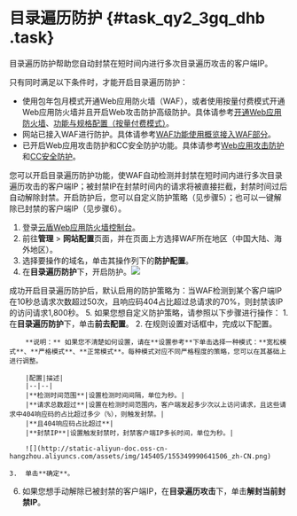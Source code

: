 # 目录遍历防护 {#task_qy2_3gq_dhb .task}

目录遍历防护帮助您自动封禁在短时间内进行多次目录遍历攻击的客户端IP。

只有同时满足以下条件时，才能开启目录遍历防护：

-   使用包年包月模式开通Web应用防火墙（WAF），或者使用按量付费模式开通Web应用防火墙并且开启Web攻击防护高级防护。具体请参考[开通Web应用防火墙](../../../../../cn.zh-CN/产品定价/开通WAF/开通Web应用防火墙.md#)、[功能与规格配置（按量付费模式）](cn.zh-CN/用户指南/设置/功能与规格配置（按量付费模式）.md#)。
-   网站已接入WAF进行防护。具体请参考[WAF功能使用概览接入WAF部分](cn.zh-CN/用户指南/WAF功能使用概览.md#implement)。
-   已开启Web应用攻击防护和CC安全防护功能。具体请参考[Web应用攻击防护](cn.zh-CN/用户指南/防护配置/Web应用攻击防护.md#)和[CC安全防护](cn.zh-CN/用户指南/防护配置/CC安全防护.md#)。

您可以开启目录遍历防护功能，使WAF自动检测并封禁在短时间内进行多次目录遍历攻击的客户端IP；被封禁IP在封禁时间内的请求将被直接拦截，封禁时间过后自动解除封禁。开启防护后，您可以自定义防护策略（见步骤5）；也可以一键解除已封禁的客户端IP（见步骤6）。

1.  登录[云盾Web应用防火墙控制台](https://yundun.console.aliyun.com/?p=waf)。 
2.  前往**管理** \> **网站配置**页面，并在页面上方选择WAF所在地区（中国大陆、海外地区）。 
3.  选择要操作的域名，单击其操作列下的**防护配置**。 
4.   在**目录遍历防护**下，开启防护。![](http://static-aliyun-doc.oss-cn-hangzhou.aliyuncs.com/assets/img/145405/155349990641169_zh-CN.png)

 成功开启目录遍历防护后，默认启用的防护策略为：当WAF检测到某个客户端IP在10秒总请求次数超过50次，且响应码404占比超过总请求的70%，则封禁该IP的访问请求1,800秒。
5.  如果您想自定义防护策略，请参照以下步骤进行操作： 
    1.  在**目录遍历防护**下，单击**前去配置**。 
    2.  在规则设置对话框中，完成以下配置。 

        **说明：** 如果您不清楚如何设置，请在**设置参考**下单击选择一种模式：**宽松模式**、**严格模式**、**正常模式**。每种模式对应不同严格程度的策略，您可以在其基础上进行调整。

        |配置|描述|
        |--|--|
        |**检测时间范围**|设置检测时间间隔，单位为秒。|
        |**请求总数超过**|设置在检测时间范围内，客户端发起多少次以上访问请求，且这些请求中404响应码的占比超过多少（%），则触发封禁。|
        |**且404响应码占比超过**|
        |**封禁IP**|设置触发封禁时，封禁客户端IP多长时间，单位为秒。|

        ![](http://static-aliyun-doc.oss-cn-hangzhou.aliyuncs.com/assets/img/145405/155349990641506_zh-CN.png)

    3.  单击**确定**。 
6.  如果您想手动解除已被封禁的客户端IP，在**目录遍历攻击**下，单击**解封当前封禁IP**。 

